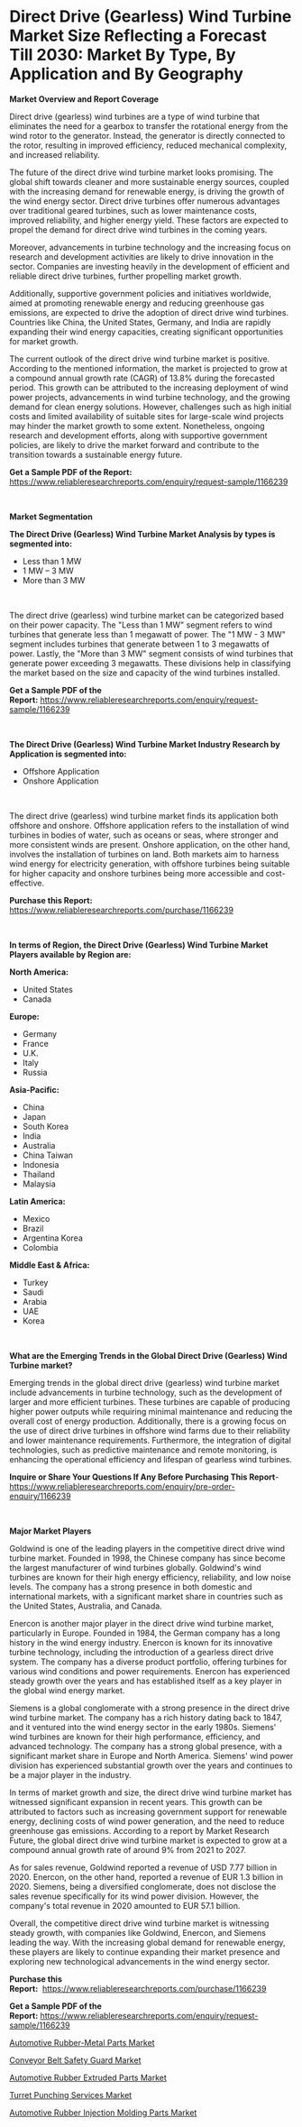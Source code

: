 <p><h1>Direct Drive (Gearless) Wind Turbine Market Size Reflecting a Forecast Till 2030: Market By Type, By Application and By Geography</h1></p><p><strong>Market Overview and Report Coverage</strong></p>
<p><p>Direct drive (gearless) wind turbines are a type of wind turbine that eliminates the need for a gearbox to transfer the rotational energy from the wind rotor to the generator. Instead, the generator is directly connected to the rotor, resulting in improved efficiency, reduced mechanical complexity, and increased reliability.</p><p>The future of the direct drive wind turbine market looks promising. The global shift towards cleaner and more sustainable energy sources, coupled with the increasing demand for renewable energy, is driving the growth of the wind energy sector. Direct drive turbines offer numerous advantages over traditional geared turbines, such as lower maintenance costs, improved reliability, and higher energy yield. These factors are expected to propel the demand for direct drive wind turbines in the coming years.</p><p>Moreover, advancements in turbine technology and the increasing focus on research and development activities are likely to drive innovation in the sector. Companies are investing heavily in the development of efficient and reliable direct drive turbines, further propelling market growth.</p><p>Additionally, supportive government policies and initiatives worldwide, aimed at promoting renewable energy and reducing greenhouse gas emissions, are expected to drive the adoption of direct drive wind turbines. Countries like China, the United States, Germany, and India are rapidly expanding their wind energy capacities, creating significant opportunities for market growth.</p><p>The current outlook of the direct drive wind turbine market is positive. According to the mentioned information, the market is projected to grow at a compound annual growth rate (CAGR) of 13.8% during the forecasted period. This growth can be attributed to the increasing deployment of wind power projects, advancements in wind turbine technology, and the growing demand for clean energy solutions. However, challenges such as high initial costs and limited availability of suitable sites for large-scale wind projects may hinder the market growth to some extent. Nonetheless, ongoing research and development efforts, along with supportive government policies, are likely to drive the market forward and contribute to the transition towards a sustainable energy future.</p></p>
<p><strong>Get a Sample PDF of the Report:</strong> <a href="https://www.reliableresearchreports.com/enquiry/request-sample/1166239">https://www.reliableresearchreports.com/enquiry/request-sample/1166239</a></p>
<p>&nbsp;</p>
<p><strong>Market Segmentation</strong></p>
<p><strong>The Direct Drive (Gearless) Wind Turbine Market Analysis by types is segmented into:</strong></p>
<p><ul><li>Less than 1 MW</li><li>1 MW – 3 MW</li><li>More than 3 MW</li></ul></p>
<p>&nbsp;</p>
<p><p>The direct drive (gearless) wind turbine market can be categorized based on their power capacity. The "Less than 1 MW" segment refers to wind turbines that generate less than 1 megawatt of power. The "1 MW - 3 MW" segment includes turbines that generate between 1 to 3 megawatts of power. Lastly, the "More than 3 MW" segment consists of wind turbines that generate power exceeding 3 megawatts. These divisions help in classifying the market based on the size and capacity of the wind turbines installed.</p></p>
<p><strong>Get a Sample PDF of the Report:</strong>&nbsp;<a href="https://www.reliableresearchreports.com/enquiry/request-sample/1166239">https://www.reliableresearchreports.com/enquiry/request-sample/1166239</a></p>
<p>&nbsp;</p>
<p><strong>The Direct Drive (Gearless) Wind Turbine Market Industry Research by Application is segmented into:</strong></p>
<p><ul><li>Offshore Application</li><li>Onshore Application</li></ul></p>
<p>&nbsp;</p>
<p><p>The direct drive (gearless) wind turbine market finds its application both offshore and onshore. Offshore application refers to the installation of wind turbines in bodies of water, such as oceans or seas, where stronger and more consistent winds are present. Onshore application, on the other hand, involves the installation of turbines on land. Both markets aim to harness wind energy for electricity generation, with offshore turbines being suitable for higher capacity and onshore turbines being more accessible and cost-effective.</p></p>
<p><strong>Purchase this Report:</strong>&nbsp; <a href="https://www.reliableresearchreports.com/purchase/1166239">https://www.reliableresearchreports.com/purchase/1166239</a></p>
<p>&nbsp;</p>
<p><strong>In terms of Region, the Direct Drive (Gearless) Wind Turbine Market Players available by Region are:</strong></p>
<p>
    <p> <strong> North America: </strong>
        <ul>
            <li>United States</li>
            <li>Canada</li>
        </ul>
        </p> 
    <p> <strong> Europe: </strong>
        <ul>
            <li>Germany</li>
            <li>France</li>
            <li>U.K.</li>
            <li>Italy</li>
            <li>Russia</li>
        </ul>
        </p> 
    <p> <strong> Asia-Pacific: </strong>
        <ul>
            <li>China</li>
            <li>Japan</li>
            <li>South Korea</li>
            <li>India</li>
            <li>Australia</li>
            <li>China Taiwan</li>
            <li>Indonesia</li>
            <li>Thailand</li>
            <li>Malaysia</li>
        </ul>
        </p> 
    <p> <strong> Latin America: </strong>
        <ul>
            <li>Mexico</li>
            <li>Brazil</li>
            <li>Argentina Korea</li>
            <li>Colombia</li>
        </ul>
        </p> 
    <p> <strong> Middle East & Africa: </strong>
        <ul>
            <li>Turkey</li>
            <li>Saudi</li>
            <li>Arabia</li>
            <li>UAE</li>
            <li>Korea</li>
        </ul>
    </p>
    </p>
<p>&nbsp;</p>
<p><strong>What are the Emerging Trends in the Global Direct Drive (Gearless) Wind Turbine market?</strong></p>
<p><p>Emerging trends in the global direct drive (gearless) wind turbine market include advancements in turbine technology, such as the development of larger and more efficient turbines. These turbines are capable of producing higher power outputs while requiring minimal maintenance and reducing the overall cost of energy production. Additionally, there is a growing focus on the use of direct drive turbines in offshore wind farms due to their reliability and lower maintenance requirements. Furthermore, the integration of digital technologies, such as predictive maintenance and remote monitoring, is enhancing the operational efficiency and lifespan of gearless wind turbines.</p></p>
<p><strong>Inquire or Share Your Questions If Any Before Purchasing This Report</strong>- <a href="https://www.reliableresearchreports.com/enquiry/pre-order-enquiry/1166239">https://www.reliableresearchreports.com/enquiry/pre-order-enquiry/1166239</a></p>
<p>&nbsp;</p>
<p><strong>Major Market Players</strong></p>
<p><p>Goldwind is one of the leading players in the competitive direct drive wind turbine market. Founded in 1998, the Chinese company has since become the largest manufacturer of wind turbines globally. Goldwind's wind turbines are known for their high energy efficiency, reliability, and low noise levels. The company has a strong presence in both domestic and international markets, with a significant market share in countries such as the United States, Australia, and Canada.</p><p>Enercon is another major player in the direct drive wind turbine market, particularly in Europe. Founded in 1984, the German company has a long history in the wind energy industry. Enercon is known for its innovative turbine technology, including the introduction of a gearless direct drive system. The company has a diverse product portfolio, offering turbines for various wind conditions and power requirements. Enercon has experienced steady growth over the years and has established itself as a key player in the global wind energy market.</p><p>Siemens is a global conglomerate with a strong presence in the direct drive wind turbine market. The company has a rich history dating back to 1847, and it ventured into the wind energy sector in the early 1980s. Siemens' wind turbines are known for their high performance, efficiency, and advanced technology. The company has a strong global presence, with a significant market share in Europe and North America. Siemens' wind power division has experienced substantial growth over the years and continues to be a major player in the industry.</p><p>In terms of market growth and size, the direct drive wind turbine market has witnessed significant expansion in recent years. This growth can be attributed to factors such as increasing government support for renewable energy, declining costs of wind power generation, and the need to reduce greenhouse gas emissions. According to a report by Market Research Future, the global direct drive wind turbine market is expected to grow at a compound annual growth rate of around 9% from 2021 to 2027.</p><p>As for sales revenue, Goldwind reported a revenue of USD 7.77 billion in 2020. Enercon, on the other hand, reported a revenue of EUR 1.3 billion in 2020. Siemens, being a diversified conglomerate, does not disclose the sales revenue specifically for its wind power division. However, the company's total revenue in 2020 amounted to EUR 57.1 billion.</p><p>Overall, the competitive direct drive wind turbine market is witnessing steady growth, with companies like Goldwind, Enercon, and Siemens leading the way. With the increasing global demand for renewable energy, these players are likely to continue expanding their market presence and exploring new technological advancements in the wind energy sector.</p></p>
<p><strong>Purchase this Report:</strong>&nbsp;&nbsp;<a href="https://www.reliableresearchreports.com/purchase/1166239">https://www.reliableresearchreports.com/purchase/1166239</a></p>
<p></p>
<p><strong>Get a Sample PDF of the Report:</strong>&nbsp;<a href="https://www.reliableresearchreports.com/enquiry/request-sample/1166239">https://www.reliableresearchreports.com/enquiry/request-sample/1166239</a></p>
<p><p><a href="https://www.linkedin.com/pulse/automotive-rubber-metal-parts-market-challenges-opportunities/">Automotive Rubber-Metal Parts Market</a></p><p><a href="https://medium.com/@danesanford_55006/conveyor-belt-safety-guard-market-size-growth-forecast-2023-2030-6acae9e8fe38">Conveyor Belt Safety Guard Market</a></p><p><a href="https://www.linkedin.com/pulse/automotive-rubber-extruded-parts-market-insights-players/">Automotive Rubber Extruded Parts Market</a></p><p><a href="https://medium.com/@othamcclure/turret-punching-services-market-report-reveals-the-latest-trends-and-growth-opportunities-of-this-e48236642c40">Turret Punching Services Market</a></p><p><a href="https://www.linkedin.com/pulse/automotive-rubber-injection-molding-parts-market-size-growth/">Automotive Rubber Injection Molding Parts Market</a></p></p>